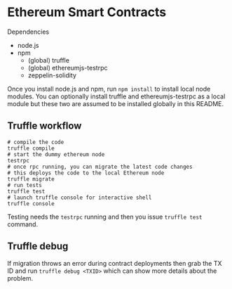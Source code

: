 # Ethereum Smart Contracts

Dependencies

- node.js
- npm
  * (global) truffle
  * (global) ethereumjs-testrpc
  * zeppelin-solidity

Once you install node.js and npm, run `npm install` to install local node modules. You can optionally install truffle and ethereumjs-testrpc as a local module but these two are assumed to be installed globally in this README.

## Truffle workflow

```
# compile the code
truffle compile
# start the dummy ethereum node
testrpc
# once rpc running, you can migrate the latest code changes
# this deploys the code to the local Ethereum node
truffle migrate
# run tests
truffle test
# launch truffle console for interactive shell
truffle console
```

Testing needs the `testrpc` running and then you issue `truffle test` command.

## Truffle debug

If migration throws an error during contract deployments then grab the TX ID
and run `truffle debug <TXID>` which can show more details about the problem.
